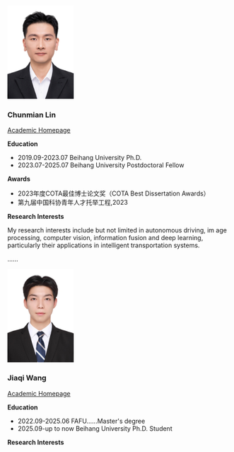 <img src="https://github.com/wjq777777/linchunmian_lab.github.io/blob/main/fig/lcm.jpg" alt="lcm头像" style="width: 150px; height: auto;">

### **Chunmian Lin**
[Academic Homepage]()

**Education**

- 2019.09-2023.07 Beihang University Ph.D.
- 2023.07-2025.07 Beihang University Postdoctoral Fellow

**Awards**

- 2023年度COTA最佳博士论文奖（COTA Best Dissertation Awards）
- 第九届中国科协青年人才托举工程,2023

**Research Interests**

My research interests include but not limited in autonomous driving, im
age processing, computer vision, information fusion and deep learning, particularly their applications in intelligent transportation systems.

......


<img src="https://github.com/wjq777777/linchunmian_lab.github.io/blob/main/fig/wjq.jpg" alt="wjq头像" style="width: 150px; height: auto;">

### **Jiaqi Wang**
[Academic Homepage]()

**Education**

- 2022.09-2025.06   FAFU......Master's degree
- 2025.09-up to now Beihang University Ph.D. Student

**Research Interests**